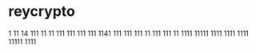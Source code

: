 # reycrypto
1
11
14
111
11
11
111
111
111
111
1141
111
111
111
11
111
111
11
1111
11111
1111
1111
1111
11111
1111
